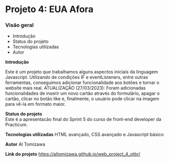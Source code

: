 # Projeto 4: EUA Afora
### Visão geral    
* Introdução  
* Status do projeto
* Tecnologias utilizadas
* Autor 
  
**Introdução**    
  
Este é um projeto que trabalhamos alguns aspectos iniciais da linguagem Javascript.
Utilizando de condições IF e eventListeners, entre outras ferramentas, conseguimos adicionar funcionalidade aos botões e tornar o website mais real.
ATUALIZAÇÃO (27/03/2023):
Foram adicionadas funcionalidades de inserir um novo cartão através do formulário, apagar o cartão, clicar no botão like e, finalmente, o usuário pode clicar na imagem para vê-la em formato maior.
  
**Status do projeto**  
Este é a apresentacão final do Sprint 5 do curso de front-end developer da Practicum.

**Tecnologias utilizadas**
HTML avançado, CSS avançado e Javascript básico

**Autor**
Al Tomizawa

**Link do projeto**
https://altomizawa.github.io/web_project_4_ptbr/
